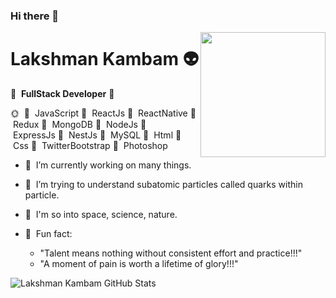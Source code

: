 ### Hi there 👋

<!--
**klakshman318/klakshman318** is a ✨ _special_ ✨ repository because its `README.md` (this file) appears on your GitHub profile.
-->

<img align='right' src='http://www.lakshmankambam.com/Lakshman.png' width='200' />

# Lakshman Kambam 👽
🚀 &nbsp;<b>FullStack Developer</b>&nbsp;🚀

🌞  &nbsp;🌱 &nbsp;JavaScript&nbsp;🌱 &nbsp;ReactJs&nbsp;🌱 &nbsp;ReactNative&nbsp;🌱 &nbsp;Redux&nbsp;🌱 &nbsp;MongoDB&nbsp;🌱 &nbsp;NodeJs&nbsp;🌱 &nbsp;ExpressJs&nbsp;🌱 &nbsp;NestJs&nbsp;🌱 &nbsp;MySQL&nbsp;🌱 &nbsp;Html&nbsp;🌱 &nbsp;Css&nbsp;🌱 &nbsp;TwitterBootstrap&nbsp;🌱 &nbsp;Photoshop

- 🧠  &nbsp;I’m currently working on many things.
- 🧬  &nbsp;I’m trying to understand subatomic particles called quarks within particle.
- 🌌  &nbsp;I'm so into space, science, nature.

- 💎  &nbsp;Fun fact: 
    - "Talent means nothing without consistent effort and practice!!!"
    - "A moment of pain is worth a lifetime of glory!!!"
    
![Lakshman Kambam GitHub Stats](https://github-readme-stats.vercel.app/api?username=klakshman318&hide=["issues"]&show_icons=true)
